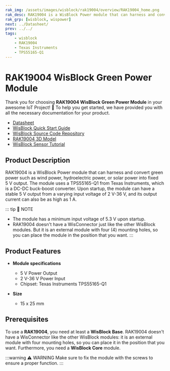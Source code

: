 ```yaml
---
rak_img: /assets/images/wisblock/rak19004/overview/RAK19004_home.png
rak_desc: RAK19004 is a WisBlock Power module that can harness and convert green power such as wind power, hyroelectric power, or solar power into fixed 5V output.
rak_grp: [wisblock, wispower]
next: ../Datasheet/
prev: ../../
tags:
    - wisblock
    - RAK19004
    - Texas Instruments
    - TPS55165-Q1
---
```



# RAK19004 WisBlock Green Power Module

Thank you for choosing **RAK19004 WisBlock Green Power Module** in your awesome IoT Project! 🎉 To help you get started, we have provided you with all the necessary documentation for your product.

* [Datasheet](../Datasheet/)
* <a href="../../Quickstart/" target="_blank">WisBlock Quick Start Guide</a>
* [WisBlock Source Code Repository](https://github.com/RAKWireless/WisBlock/)
* [RAK19004 3D Model](https://downloads.rakwireless.com/3D_File/WisBlock/3D_RAK19004.stp)
* [WisBlock Sensor Tutorial](/Knowledge-Hub/Learn/WisBlock-Sensor-Tutorial/)

## Product Description

RAK19004 is a WisBlock Power module that can harness and convert green power such as wind power, hydroelectric power, or solar power into fixed 5&nbsp;V output. The module uses a TPS55165-Q1 from Texas Instruments, which is a DC-DC buck-boost converter. Upon startup, the module can have a stable 5&nbsp;V output from a varying input voltage of 2&nbsp;V-36&nbsp;V, and its output current can also be as high as 1&nbsp;A.

::: tip 📝 NOTE
- The module has a minimum input voltage of 5.3&nbsp;V upon startup.
- RAK19004 doesn't have a WisConnector just like the other WisBlock modules. But it is an external module with four (4) mounting holes, so you can place the module in the position that you want.
:::

## Product Features

* **Module specifications**
    * 5&nbsp;V Power Output
    * 2&nbsp;V-36&nbsp;V Power Input
    * Chipset: Texas Instruments TPS55165-Q1

* **Size**
    * 15 x 25&nbsp;mm

## Prerequisites

To use a **RAK19004**, you need at least a **WisBlock Base**. RAK19004 doesn't have a WisConnector like the other WisBlock modules: it is an external module with four mounting holes, so you can place it in the position that you want. Furthermore, you need a **WisBlock Core** module.

:::warning ⚠️ WARNING
Make sure to fix the module with the screws to ensure a proper function.
:::
